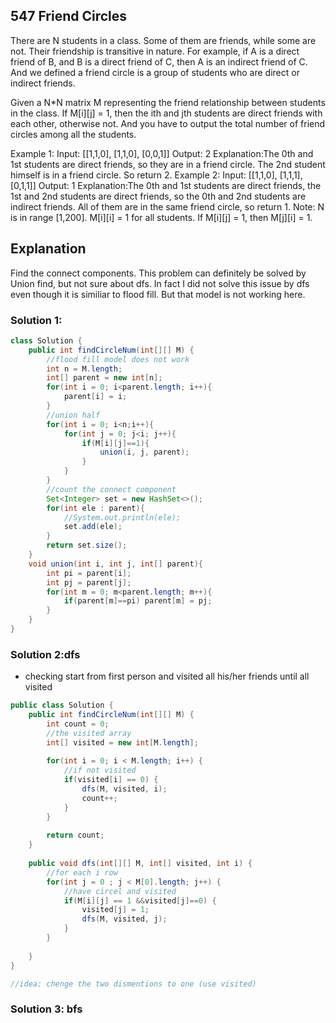 ## 547 Friend Circles
There are N students in a class. Some of them are friends, while some are not. Their friendship is transitive in nature. For example, if A is a direct friend of B, and B is a direct friend of C, then A is an indirect friend of C. And we defined a friend circle is a group of students who are direct or indirect friends.

Given a N*N matrix M representing the friend relationship between students in the class. If M[i][j] = 1, then the ith and jth students are direct friends with each other, otherwise not. And you have to output the total number of friend circles among all the students.

Example 1:
Input: 
[[1,1,0],
 [1,1,0],
 [0,0,1]]
Output: 2
Explanation:The 0th and 1st students are direct friends, so they are in a friend circle. 
The 2nd student himself is in a friend circle. So return 2.
Example 2:
Input: 
[[1,1,0],
 [1,1,1],
 [0,1,1]]
Output: 1
Explanation:The 0th and 1st students are direct friends, the 1st and 2nd students are direct friends, 
so the 0th and 2nd students are indirect friends. All of them are in the same friend circle, so return 1.
Note:
N is in range [1,200].
M[i][i] = 1 for all students.
If M[i][j] = 1, then M[j][i] = 1.

## Explanation
Find the connect components. This problem can definitely be solved by Union find, but not sure about dfs. 
In fact I did not solve this issue by dfs even though it is similiar to flood fill. But that model is not working here.

### Solution 1:
```java
class Solution {
    public int findCircleNum(int[][] M) {
        //flood fill model does not work
        int n = M.length;
        int[] parent = new int[n];
        for(int i = 0; i<parent.length; i++){
            parent[i] = i;
        }
        //union half
        for(int i = 0; i<n;i++){
            for(int j = 0; j<i; j++){
                if(M[i][j]==1){
                    union(i, j, parent);
                }
            }
        }
        //count the connect component
        Set<Integer> set = new HashSet<>();
        for(int ele : parent){
            //System.out.println(ele);
            set.add(ele);
        }
        return set.size();
    }
    void union(int i, int j, int[] parent){
        int pi = parent[i];
        int pj = parent[j];
        for(int m = 0; m<parent.length; m++){
            if(parent[m]==pi) parent[m] = pj;
        }
    }
}
```

### Solution 2:dfs
- checking start from first person and visited all his/her friends until all visited
```java
public class Solution {
    public int findCircleNum(int[][] M) {
        int count = 0;
        //the visited array
        int[] visited = new int[M.length];
        
        for(int i = 0; i < M.length; i++) {
            //if not visited
            if(visited[i] == 0) {
                dfs(M, visited, i);
                count++;
            }
        }
        
        return count;
    }
    
    public void dfs(int[][] M, int[] visited, int i) {
        //for each i row
        for(int j = 0 ; j < M[0].length; j++) {
            //have circel and visited
            if(M[i][j] == 1 &&visited[j]==0) {
                visited[j] = 1;
                dfs(M, visited, j);
            }
        }
        
    }
}

//idea: chenge the two dismentions to one (use visited)
```

### Solution 3: bfs
